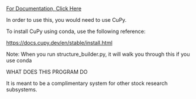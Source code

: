 [For Documentation, Click Here](docs/DOCS.md)

In order to use this, you would need to use CuPy.

To install CuPy using conda, use the following reference:

https://docs.cupy.dev/en/stable/install.html

Note: When you run structure_builder.py, it will walk you through this if you use conda

WHAT DOES THIS PROGRAM DO

It is meant to be a complimentary system for other stock research subsystems.

